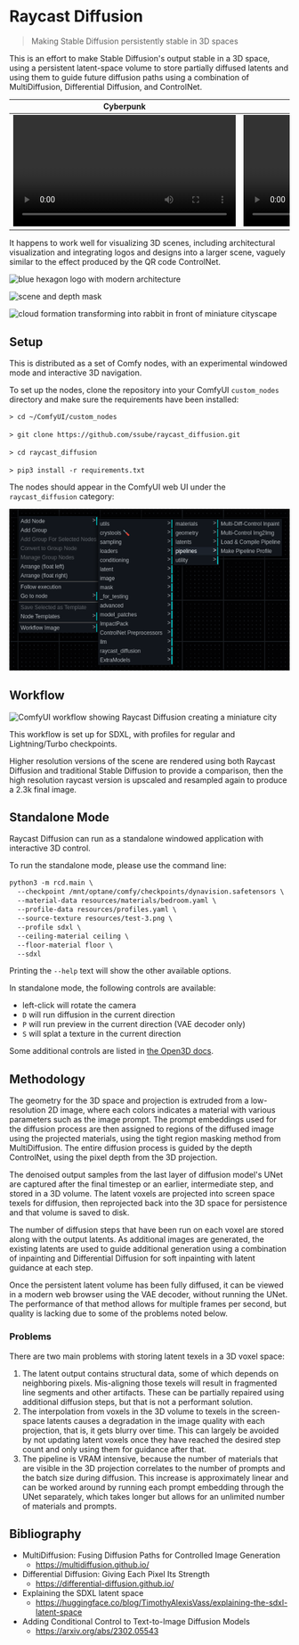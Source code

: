 # Raycast Diffusion

> Making Stable Diffusion persistently stable in 3D spaces

This is an effort to make Stable Diffusion's output stable in a 3D space, using a persistent latent-space volume to
store partially diffused latents and using them to guide future diffusion paths using a combination of MultiDiffusion,
Differential Diffusion, and ControlNet.

Cyberpunk | Miniature City
:-: | :-:
<video src="https://demo.raycast-diffusion.com/rcd-cyber.mp4" width=400/> | <video src="https://demo.raycast-diffusion.com/rcd-mini.mp4" width=400/>

It happens to work well for visualizing 3D scenes, including architectural visualization and integrating logos and
designs into a larger scene, vaguely similar to the effect produced by the QR code ControlNet.

![blue hexagon logo with modern architecture](https://demo.raycast-diffusion.com/raycast-logo-small.png)

![scene and depth mask](https://demo.raycast-diffusion.com/raycast-scene.png)

![cloud formation transforming into rabbit in front of miniature cityscape](https://demo.raycast-diffusion.com/raycast-bunny-small.png)

## Setup

This is distributed as a set of Comfy nodes, with an experimental windowed mode and interactive 3D navigation.

To set up the nodes, clone the repository into your ComfyUI `custom_nodes` directory and make sure the requirements have
been installed:

```shell
> cd ~/ComfyUI/custom_nodes

> git clone https://github.com/ssube/raycast_diffusion.git

> cd raycast_diffusion

> pip3 install -r requirements.txt
```

The nodes should appear in the ComfyUI web UI under the `raycast_diffusion` category:

![ComfyUI menu showing raycast_diffusion node category](docs/comfy-menu.png)

## Workflow

![ComfyUI workflow showing Raycast Diffusion creating a miniature city](docs/comfy-workflow.png)

This workflow is set up for SDXL, with profiles for regular and Lightning/Turbo checkpoints.

Higher resolution versions of the scene are rendered using both Raycast Diffusion and traditional Stable Diffusion to
provide a comparison, then the high resolution raycast version is upscaled and resampled again to produce a 2.3k final
image.

## Standalone Mode

Raycast Diffusion can run as a standalone windowed application with interactive 3D control.

To run the standalone mode, please use the command line:

```shell
python3 -m rcd.main \
  --checkpoint /mnt/optane/comfy/checkpoints/dynavision.safetensors \
  --material-data resources/materials/bedroom.yaml \
  --profile-data resources/profiles.yaml \
  --source-texture resources/test-3.png \
  --profile sdxl \
  --ceiling-material ceiling \
  --floor-material floor \
  --sdxl
```

Printing the `--help` text will show the other available options.

In standalone mode, the following controls are available:

- left-click will rotate the camera
- `D` will run diffusion in the current direction
- `P` will run preview in the current direction (VAE decoder only)
- `S` will splat a texture in the current direction

Some additional controls are listed in [the Open3D docs](https://www.open3d.org/docs/release/tutorial/visualization/visualization.html).

## Methodology

The geometry for the 3D space and projection is extruded from a low-resolution 2D image, where each colors indicates a
material with various parameters such as the image prompt. The prompt embeddings used for the diffusion process are then
assigned to regions of the diffused image using the projected materials, using the tight region masking method from
MultiDiffusion. The entire diffusion process is guided by the depth ControlNet, using the pixel depth from the 3D
projection.

The denoised output samples from the last layer of diffusion model's UNet are captured after the final timestep or an
earlier, intermediate step, and stored in a 3D volume. The latent voxels are projected into screen space texels for
diffusion, then reprojected back into the 3D space for persistence and that volume is saved to disk.

The number of diffusion steps that have been run on each voxel are stored along with the output latents. As additional
images are generated, the existing latents are used to guide additional generation using a combination of inpainting
and Differential Diffusion for soft inpainting with latent guidance at each step.

Once the persistent latent volume has been fully diffused, it can be viewed in a modern web browser using the VAE
decoder, without running the UNet. The performance of that method allows for multiple frames per second, but quality
is lacking due to some of the problems noted below.

### Problems

There are two main problems with storing latent texels in a 3D voxel space:

1. The latent output contains structural data, some of which depends on neighboring pixels. Mis-aligning those texels
   will result in fragmented line segments and other artifacts. These can be partially repaired using additional diffusion
   steps, but that is not a performant solution.
2. The interpolation from voxels in the 3D volume to texels in the screen-space latents causes a degradation in the
   image quality with each projection, that is, it gets blurry over time. This can largely be avoided by not updating
   latent voxels once they have reached the desired step count and only using them for guidance after that.
3. The pipeline is VRAM intensive, because the number of materials that are visible in the 3D projection correlates to
   the number of prompts and the batch size during diffusion. This increase is approximately linear and can be worked
   around by running each prompt embedding through the UNet separately, which takes longer but allows for an unlimited
   number of materials and prompts.

## Bibliography

- MultiDiffusion: Fusing Diffusion Paths for Controlled Image Generation
  - https://multidiffusion.github.io/
- Differential Diffusion: Giving Each Pixel Its Strength
  - https://differential-diffusion.github.io/
- Explaining the SDXL latent space
  - https://huggingface.co/blog/TimothyAlexisVass/explaining-the-sdxl-latent-space
- Adding Conditional Control to Text-to-Image Diffusion Models
  - https://arxiv.org/abs/2302.05543
